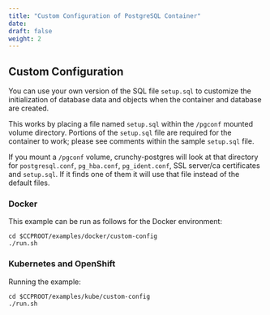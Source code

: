 ```yaml
---
title: "Custom Configuration of PostgreSQL Container"
date: 
draft: false
weight: 2
---
```



## Custom Configuration

You can use your own version of the SQL file `setup.sql` to customize
the initialization of database data and objects when the container and
database are created.

This works by placing a file named `setup.sql` within the `/pgconf` mounted volume
directory.  Portions of the `setup.sql` file are required for the container
to work; please see comments within the sample `setup.sql` file.

If you mount a `/pgconf` volume, crunchy-postgres will look at that directory
for `postgresql.conf`, `pg_hba.conf`, `pg_ident.conf`, SSL server/ca certificates and `setup.sql`.
If it finds one of them it will use that file instead of the default files.

### Docker

This example can be run as follows for the Docker environment:
```
cd $CCPROOT/examples/docker/custom-config
./run.sh
```

### Kubernetes and OpenShift

Running the example:
```
cd $CCPROOT/examples/kube/custom-config
./run.sh
```
